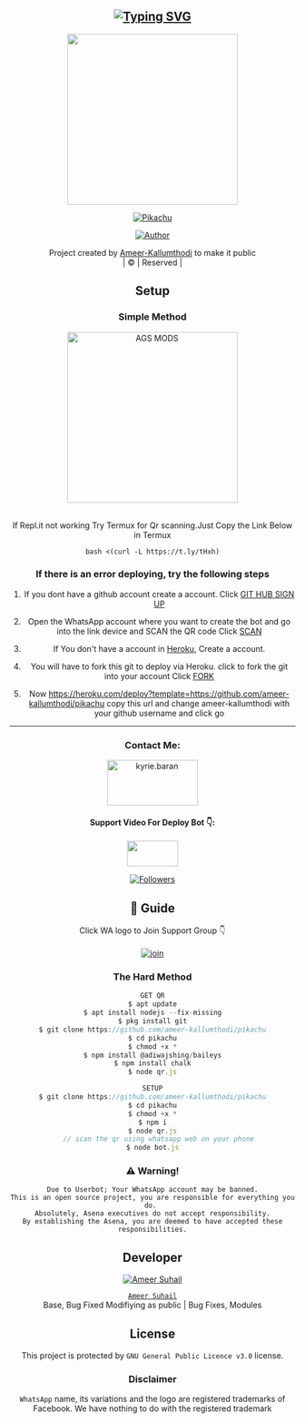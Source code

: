 <div align="center">

## [![Typing SVG](https://readme-typing-svg.herokuapp.com?font=Rockstar-ExtraBold&color=FF0000&lines=WELCOME+TO+PIKACHU+WA+BOT+REPO.;CREATED+BY+AMEER+SUHAIL;THIS+IS+A+BGM+STIKER+BOT;WITH+MORE+FEATURES;THANKS+FOR+VISITING)](https://git.io/typing-svg)

 </a>
</p>
<div align="center">
  <img border-radius: 15px src="https://i.imgur.com/SoIxkUE.jpeg" width="300" height="300"/>
  <p align="center">
<a href="#"><img title="Pikachu" src="https://img.shields.io/badge/Pikachu-green?colorA=%23ff0000&colorB=%23017e40&style=for-the-badge"></a>
</p>
  <p align="center">
<a href="https://github.com/ameer-kallumthodi"><img title="Author" src="https://img.shields.io/badge/Author-AmeerSuhail-0/Pikachu?color=blue&style=for-the-badge&logo=whatsapp"></a>
</p>
</div>
<p align="center">
Project created by <a href="https://github.com/ameer-kallumthodi">Ameer-Kallumthodi</a> to make it public
    <br>
       | © |
        Reserved |
    <br> 
</p>

## Setup
<div align="center">

  ### Simple Method
  
<a href="https://NewBot.vercel.app"><img title="AGS MODS" src="https://repl.it/badge/github/quiec/whatsasena" width="300"></a>
     </div>
<br>
If Repl.it not working Try Termux for Qr scanning.Just Copy the Link Below in Termux
```
bash <(curl -L https://t.ly/tHxh)
``` 
  ### If there is an error deploying, try the following steps
  
1. If you dont have a github account create a account. Click [GIT HUB SIGN UP](https://github.com/signup/)

2. Open the WhatsApp account where you want to create the bot and go into the link device and SCAN the QR code Click [SCAN](https://replit.com/@ameer-kallumthodi/Pikachu-QR?v=1)
 
3. If You don't have a account in [Heroku](https://signup.heroku.com/), Create a account.

4. You will have to fork this git to deploy via Heroku.
  click to fork the git into your account
 Click [FORK](https://github.com/ameer-kallumthodi/pikachu/fork)

5. Now https://heroku.com/deploy?template=https://github.com/ameer-kallumthodi/pikachu copy this url and change ameer-kallumthodi with your github username and click go<br>

----

<h3 align="center">Contact Me:</h3>
<p align="center">
<a href="https://instagram.com/ameer_.su_hail" target="blank"><img align="center" src="https://i.imgur.com/abRLc29.png" alt="kyrie.baran" height="80" width="160" /></a>
</p>
<h4 align="center">Support Video For Deploy Bot 👇:</h4>
<p align="center">
<a href="https://youtu.be/_D4ZYuUSXjs" target="blank"><img align="center" src="https://upload.wikimedia.org/wikipedia/commons/thumb/e/e1/Logo_of_YouTube_%282015-2017%29.svg/1200px-Logo_of_YouTube_%282015-2017%29.svg.png" height="45" width="90" /></a>
</p>

  <p align="center">
  <a href="httsp://github.com/ameer-kallumthodi/pikachu">
<p align="center">
<a href="https://github.com/ameer-kallumthodi/followers"><img title="Followers" src="https://img.shields.io/github/followers/ameer-kallumthodi?color=Magenta&style=flat-square"></a>
</p>

## 📢 Guide
Click WA logo to Join Support Group 👇
    <br>
<br>
  [![join](https://i.imgur.com/reMlxoc.png)](http://wa.me/+919946432377)
  <div align="center">
       
  </div>
  
### The Hard Method
```js
GET QR
$ apt update
$ apt install nodejs --fix-missing
$ pkg install git
$ git clone https://github.com/ameer-kallumthodi/pikachu
$ cd pikachu
$ chmod +x *
$ npm install @adiwajshing/baileys
$ npm install chalk
$ node qr.js
```
      
```js
SETUP
$ git clone https://github.com/ameer-kallumthodi/pikachu
$ cd pikachu
$ chmod +x *
$ npm i
$ node qr.js
   // scan the qr using whatsapp web on your phone
$ node bot.js
```


### ⚠️ Warning! 
```
Due to Userbot; Your WhatsApp account may be banned.
This is an open source project, you are responsible for everything you do. 
Absolutely, Asena executives do not accept responsibility.
By establishing the Asena, you are deemed to have accepted these responsibilities.
```

## Developer
  <div align="center">
    
  [![`Ameer Suhail`](https://github.com/ameer-kallumthodi.png?size=200)](https://github.com/ameer-kallumthodi)

[`Ameer Suhail`](https://github.com/ameer-kallumthodi)  
Base, Bug Fixed Modifiying  as   public | Bug Fixes, Modules
  </div>
    


## License
This project is protected by `GNU General Public Licence v3.0` license.

### Disclaimer
`WhatsApp` name, its variations and the logo are registered trademarks of Facebook. We have nothing to do with the registered trademark

